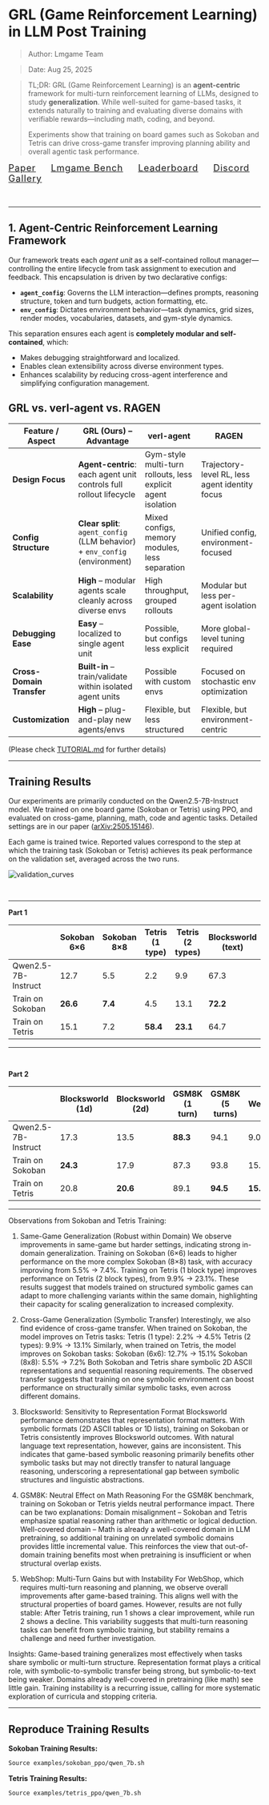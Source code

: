# GRL (Game Reinforcement Learning) in LLM Post Training

> Author: Lmgame Team

> Date: Aug 25, 2025

> TL;DR: GRL (Game Reinforcement Learning)  is an **agent-centric** framework for multi-turn reinforcement learning of LLMs, designed to study **generalization**. While well-suited for game-based tasks, it extends naturally to training and evaluating diverse domains with verifiable rewards—including math, coding, and beyond.  
>
> Experiments show that training on board games such as Sokoban and Tetris can drive cross-game transfer improving planning ability and overall agentic task performance.

<div style="font-size:18px; text-align:left; letter-spacing:1px;">
  <a href="https://arxiv.org/pdf/2505.15146">Paper</a>
  <span style="margin: 0 12px;"></span>
  <a href="https://github.com/lmgame-org/GamingAgent">Lmgame Bench</a>
  <span style="margin: 0 12px;"></span>
  <a href="https://huggingface.co/spaces/lmgame/lmgame_bench">Leaderboard</a>
  <span style="margin: 0 12px;"></span>
  <a href="https://discord.gg/YYjVCVAbQd">Discord</a>
  <span style="margin: 0 12px;"></span>
  <a href="https://www.youtube.com/@large-model-game">Gallery</a>
</div>

<div style="height:32px;"></div>

---



## 1. **Agent-Centric Reinforcement Learning Framework**
Our framework treats each *agent unit* as a self-contained rollout manager—controlling the entire lifecycle from task assignment to execution and feedback. This encapsulation is driven by two declarative configs:
- **`agent_config`**: Governs the LLM interaction—defines prompts, reasoning structure, token and turn budgets, action formatting, etc.
- **`env_config`**: Dictates environment behavior—task dynamics, grid sizes, render modes, vocabularies, datasets, and gym-style dynamics.

This separation ensures each agent is **completely modular and self-contained**, which:
- Makes debugging straightforward and localized.
- Enables clean extensibility across diverse environment types.
- Enhances scalability by reducing cross-agent interference and simplifying configuration management.

## GRL vs. verl-agent vs. RAGEN

| Feature / Aspect          | **GRL (Ours)** – Advantage | verl-agent | RAGEN |
|---------------------------|---------------------------|------------|-------|
| **Design Focus**          | **Agent-centric**: each agent unit controls full rollout lifecycle | Gym-style multi-turn rollouts, less explicit agent isolation | Trajectory-level RL, less agent identity focus |
| **Config Structure**      | **Clear split**: `agent_config` (LLM behavior) + `env_config` (environment) | Mixed configs, memory modules, less separation | Unified config, environment-focused |
| **Scalability**           | **High** – modular agents scale cleanly across diverse envs | High throughput, grouped rollouts | Modular but less per-agent isolation |
| **Debugging Ease**        | **Easy** – localized to single agent unit | Possible, but configs less explicit | More global-level tuning required |
| **Cross-Domain Transfer** | **Built-in** – train/validate within isolated agent units | Possible with custom envs | Focused on stochastic env optimization |
| **Customization**         | **High** – plug-and-play new agents/envs | Flexible, but less structured | Flexible, but environment-centric |

(Please check [TUTORIAL.md](https://github.com/lmgame-org/LMGameRL/blob/main/docs/TUTORIAL.md) for further details)


---



## Training Results



Our experiments are primarily conducted on the Qwen2.5-7B-Instruct model. We trained on one board game (Sokoban or Tetris) using PPO, and evaluated on cross-game, planning, math, code and agentic tasks. Detailed settings are in our paper ([arXiv:2505.15146](https://arxiv.org/abs/2505.15146)).



Each game is trained twice. Reported values correspond to the step at which the training task (Sokoban or Tetris) achieves its peak performance on the validation set, averaged across the two runs.

![validation_curves](06_example_validation_success_curves.png "Figure 1: Validation success curves across tasks.")

<div style="height:16px;"></div>

---



**Part 1**


|                  | Sokoban 6×6 | Sokoban 8×8 | Tetris (1 type) | Tetris (2 types) | Blocksworld (text) |
|------------------|-------------|-------------|-----------------|------------------|--------------------|
| Qwen2.5-7B-Instruct | 12.7        | 5.5         | 2.2             | 9.9              | 67.3               |
| Train on Sokoban | **26.6**     | **7.4**     | 4.5             | 13.1             | **72.2**           |
| Train on Tetris  | 15.1         | 7.2         | **58.4**        | **23.1**         | 64.7               |



---

<div style="height:16px;"></div>

**Part 2**


|                  | Blocksworld (1d) | Blocksworld (2d) | GSM8K (1 turn) | GSM8K (5 turns) | WebShop |
|------------------|------------------|------------------|----------------|-----------------|---------|
| Qwen2.5-7B-Instruct | 17.3             | 13.5             | **88.3**       | 94.1            | 9.0     |
| Train on Sokoban | **24.3**          | 17.9             | 87.3           | 93.8            | 15.0    |
| Train on Tetris  | 20.8              | **20.6**         | 89.1           | **94.5**        | **15.8** |



---



Observations from Sokoban and Tetris Training:

1. Same-Game Generalization (Robust within Domain)
We observe improvements in same-game but harder settings, indicating strong in-domain generalization.
Training on Sokoban (6×6) leads to higher performance on the more complex Sokoban (8×8) task, with accuracy improving from 5.5% → 7.4%.
Training on Tetris (1 block type) improves performance on Tetris (2 block types), from 9.9% → 23.1%.
These results suggest that models trained on structured symbolic games can adapt to more challenging variants within the same domain, highlighting their capacity for scaling generalization to increased complexity.

2. Cross-Game Generalization (Symbolic Transfer)
Interestingly, we also find evidence of cross-game transfer. When trained on Sokoban, the model improves on Tetris tasks:
Tetris (1 type): 2.2% → 4.5%
Tetris (2 types): 9.9% → 13.1%
Similarly, when trained on Tetris, the model improves on Sokoban tasks:
Sokoban (6x6): 12.7% -> 15.1%
Sokoban (8x8): 5.5% -> 7.2%
Both Sokoban and Tetris share symbolic 2D ASCII representations and sequential reasoning requirements. The observed transfer suggests that training on one symbolic environment can boost performance on structurally similar symbolic tasks, even across different domains.

3. Blocksworld: Sensitivity to Representation Format
Blocksworld performance demonstrates that representation format matters.
With symbolic formats (2D ASCII tables or 1D lists), training on Sokoban or Tetris consistently improves Blocksworld outcomes.
With natural language text representation, however, gains are inconsistent.
This indicates that game-based symbolic reasoning primarily benefits other symbolic tasks but may not directly transfer to natural language reasoning, underscoring a representational gap between symbolic structures and linguistic abstractions.

4. GSM8K: Neutral Effect on Math Reasoning
For the GSM8K benchmark, training on Sokoban or Tetris yields neutral performance impact.
There can be two explanations:
Domain misalignment – Sokoban and Tetris emphasize spatial reasoning rather than arithmetic or logical deduction.
Well-covered domain – Math is already a well-covered domain in LLM pretraining, so additional training on unrelated symbolic domains provides little incremental value.
This reinforces the view that out-of-domain training benefits most when pretraining is insufficient or when structural overlap exists.

5. WebShop: Multi-Turn Gains but with Instability
For WebShop, which requires multi-turn reasoning and planning, we observe overall improvements after game-based training. This aligns well with the structural properties of board games. However, results are not fully stable:
After Tetris training, run 1 shows a clear improvement, while run 2 shows a decline.
This variability suggests that multi-turn reasoning tasks can benefit from symbolic training, but stability remains a challenge and need further investigation.

Insights:
Game-based training generalizes most effectively when tasks share symbolic or multi-turn structure.
Representation format plays a critical role, with symbolic-to-symbolic transfer being strong, but symbolic-to-text being weaker. 
Domains already well-covered in pretraining (like math) see little gain.
Training instability is a recurring issue, calling for more systematic exploration of curricula and stopping criteria.

---



## Reproduce Training Results



**Sokoban Training Results:**

```bash
Source examples/sokoban_ppo/qwen_7b.sh
```



**Tetris Training Results:**

```bash
Source examples/tetris_ppo/qwen_7b.sh
```